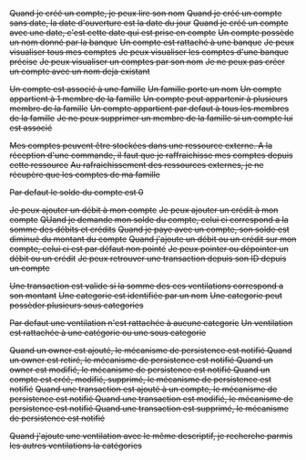 ~~Quand je créé un compte, je peux lire son nom~~
~~Quand je créé un compte sans date, la date d'ouverture est la date du jour~~
~~Quand je créé un compte avec une date, c'est cette date qui est prise en compte~~
~~Un compte possède un nom donné par la banque~~
~~Un compte est rattaché à une banque~~
~~Je peux visualiser tous mes comptes~~
~~Je peux visualiser les comptes d'une banque précise~~
~~Je peux visualiser un comptes par son nom~~
~~Je ne peux pas créer un compte avec un nom deja existant~~

~~Un compte est associé à une famille~~
~~Un famille porte un nom~~
~~Un compte appartient à 1 membre de la famille~~
~~Un compte peut appartenir à plusieurs membre de la famille~~
~~Un compte appartient par defaut à tous les membres de la famille~~
~~Je ne peux supprimer un membre de la famille si un compte lui est associé~~

~~Mes comptes peuvent être stockées dans une ressource externe. A la réception d'une commande, il faut que je raffraichisse mes comptes depuis cette ressource~~
~~Au rafraichissement des ressources externes, je ne récupère que les comptes de ma famille~~

~~Par defaut le solde du compte est 0~~

~~Je peux ajouter un débit à mon compte~~
~~Je peux ajouter un crédit à mon compte~~
~~QUand je demande mon solde du compte, celui ci correspond a la somme des débits et crédits~~
~~Quand je paye avec un compte, son solde est diminué du montant du compte~~
~~Quand j'ajoute un débit ou un crédit sur mon compte, celui ci est par défaut non pointé~~
~~Je peux pointer ou dépointer un débit ou un crédit~~
~~Je peux retrouver une transaction depuis son ID depuis un compte~~

~~Une transaction est valide si la somme des ces ventilations correspond a son montant~~
~~Une categorie est identifiée par un nom~~
~~Une categorie peut possèder plusieurs sous categories~~

~~Par defaut une ventilation n'est rattachée à aucune categorie~~
~~Un ventilation est rattachée à une catégorie ou une sous categorie~~


~~Quand un owner est ajouté, le mécanisme de persistence est notifié
Quand un owner est retiré, le mécanisme de persistence est notifié
Quand un owner est modifié, le mécanisme de persistence est notifié
Quand un compte est créé, modifié, supprimé, le mécanisme de persistence est notifié~~
~~Quand une transaction est ajouté à un compte, le mécanisme de persistence est notifié
Quand une transaction est modifié, le mécanisme de persistence est notifié
Quand une transaction est supprimé, le mécanisme de persistence est notifié~~

~~Quand j'ajoute une ventilation avec le même descriptif, je recherche parmis les autres ventilations la catégories~~
